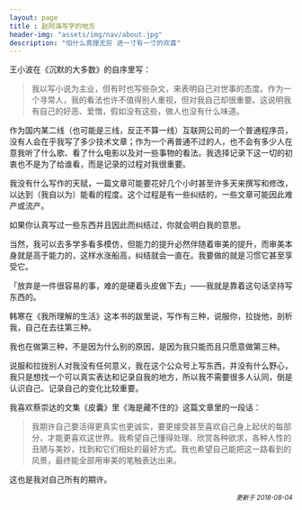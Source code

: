 ```yaml
--- 
layout: page 
title : 赵阿海写字的地方
header-img: "assets/img/nav/about.jpg" 
description: "怕什么真理无穷 进一寸有一寸的欢喜" 
---
```

王小波在《沉默的大多数》的自序里写：

>我以写小说为主业，但有时也写些杂文，来表明自己对世事的态度。作为一个寻常人，我的看法也许不值得别人重视，但对我自己却很重要。这说明我有自己的好恶、爱憎，假如没有这些，做人也没有什么味道。

作为国内某二线（也可能是三线，反正不算一线）互联网公司的一个普通程序员，没有人会在乎我写了多少技术文章；作为一个再普通不过的人，也不会有多少人在意我听了什么歌、看了什么电影以及对一些事物的看法。我选择记录下这一切的初衷也不是为了给谁看，而是记录的过程对我很重要。


我没有什么写作的天赋，一篇文章可能要花好几个小时甚至许多天来撰写和修改，以达到（我自以为）能看的程度。这个过程是有一些纠结的，一些文章可能因此难产或流产。

如果你认真写过一些东西并且因此而纠结过，你就会明白我的意思。  


当然，我可以去多学多看多模仿，但能力的提升必然伴随着审美的提升，而审美本身就是高于能力的，这样水涨船高，纠结就会一直在。我要做的就是习惯它甚至享受它。

「放弃是一件很容易的事，难的是硬着头皮做下去」——我就是靠着这句话坚持写东西的。


韩寒在《我所理解的生活》这本书的跋里说，写作有三种，说服你，拉拢他，剖析我，自己在去往第三种。

我也在做第三种，不是因为什么别的原因，是因为我只能而且只愿意做第三种。


说服和拉拢别人对我没有任何意义，我在这个公众号上写东西，并没有什么野心，我只是想找一个可以真实表达和记录自我的地方，所以我不需要很多人认同，倒是认识自己、记录自己的变化比较重要。


我喜欢蔡崇达的文集《皮囊》里《海是藏不住的》这篇文章里的一段话：

>我期许自己要活得更真实也更诚实，要更接受甚至喜欢自己身上起伏的每部分，才能更喜欢这世界。我希望自己懂得处理、欣赏各种欲求，各种人性的丑陋与美妙，找到和它们相处的最好方式。我也希望自己能把这一路看到的风景，最终能全部用审美的笔触表达出来。

这也是我对自己所有的期许。

<p align="right" style="font-size:80%"><em>更新于 2018-08-04</em></p>